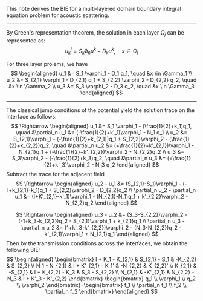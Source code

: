 This note derives the BIE for a multi-layered domain boundary integral equation problem for acoustic scattering.

***
By Green's representation theorem, the solution in each layer $\Omega_j$ can be represented as:
$$ u_k^i = S_k \partial_n u^k - D_k u^k ,\quad x\in \Omega_j$$

For  three layer prolems, we have
$$
\begin{aligned}
u_1 &= S_1 \varphi_1 - D_1 q_1, \quad &x \in \Gamma_1 \\
u_2 &= S_{2,1} \varphi_1 - D_{2,1} q_1 + S_{2,2} \varphi_2 - D_{2,2} q_2, \quad &x \in \Gamma_2 \\
u_3 &= S_3 \varphi_2 - D_3 q_2, \quad &x \in \Gamma_3
\end{aligned}
$$

---

The classical jump conditions of the potential yield the solution trace on the interface as follows: 
$$
\Rightarrow
\begin{aligned}
u_1 &= S_1 \varphi_1 - (\frac{1}{2}+k_1)q_1, \quad &\partial_n u_1 &= (-\frac{1}{2}+k'_1)\varphi_1 - N_1 q_1 \\
u_2 &= S_{2,1}\varphi_1 - (-\frac{1}{2}+k_{2,1})q_1 + S_{2,2}\varphi_2 - (\frac{1}{2}+k_{2,2})q_2, \quad &\partial_n u_2 &= (+\frac{1}{2}+k'_{2,1})\varphi_1 - N_{2,1}q_1 + (-\frac{1}{2}+k'_{2,2})\varphi_2 - N_{2,2}q_2 \\
u_3 &= S_3\varphi_2 - (-\frac{1}{2}+k_3)q_2, \quad &\partial_n u_3 &= (+\frac{1}{2}+k'_3)\varphi_2 - N_3 q_2
\end{aligned}
$$
Subtract the trace for the adjacent field
$$
\Rightarrow
\begin{aligned}
u_2 - u_1 &= (S_{2,1}-S_1)\varphi_1 - (-I+k_{2,1}-k_1)q_1 + S_{2,2}\varphi_2 - D_{2,2}q_2 \\
\partial_n u_2 - \partial_n u_1 &= (I+K'_{2,1}-k'_1)\varphi_1 - (N_{2,1}-N_1)q_1 + k'_{2,2}\varphi_2 - N_{2,2}q_2
\end{aligned}
$$

$$
\Rightarrow
\begin{aligned}
u_3 - u_2 &= (S_3-S_{2,2})\varphi_2 - (-1+k_3-k_{2,2})q_2 - S_{2,1}\varphi_1 + k_{2,1}q_1 \\
\partial_n u_3 - \partial_n u_2 &= (1+k'_3-k'_{2,2})\varphi_2 - (N_3-N_{2,2})q_2 - k'_{2,1}\varphi_1 + N_{2,1}q_1
\end{aligned}
$$
Then by the transmission conditions across the interfaces, we obtain the following BIE:
$$
\begin{aligned}
\begin{bmatrix}
I + K_1 - K_{2,1} & S_{2,1} - S_1 & -K_{2,2} & S_{2,2} \\
N_1 - N_{2,1} & I + K'_{2,1} - K_1' & -N_{2,2} & K_{2,2}' \\
K_{2,1} & -S_{2,1} & I + K_{2,2} - K_3 & S_3 - S_{2,2} \\
N_{2,1} & -K'_{2,1} & N_{2,2} - N_3 & I + K'_3 - K'_{2,2}
\end{bmatrix}
\begin{bmatrix}
q_1 \\
\varphi_1 \\
q_2 \\
\varphi_2
\end{bmatrix}=\begin{bmatrix}
f_1 \\
\partial_n f_1 \\
f_2 \\
\partial_n f_2
\end{bmatrix}
\end{aligned}
$$
